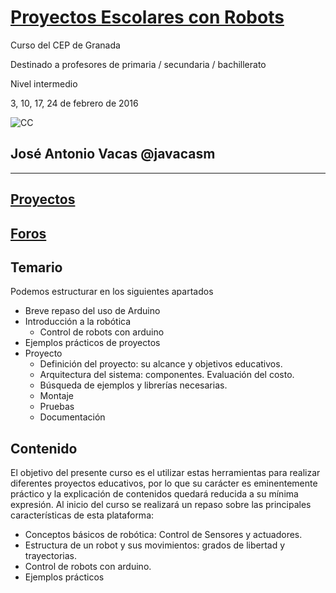 # [Proyectos Escolares con Robots](https://www.juntadeandalucia.es/educacion/seneca/seneca/jsp/gestionactividades/DetActForPub.jsp?X_EDIACTFOR=155369)

Curso del CEP de Granada

Destinado a profesores de primaria / secundaria / bachillerato

Nivel intermedio

3, 10, 17, 24 de febrero de 2016

![CC](https://licensebuttons.net/l/by-sa/3.0/88x31.png)
## José Antonio Vacas  @javacasm

* * *

## [Proyectos](./proyectos/proyectos.md)

## [Foros](http://educacionadistancia.juntadeandalucia.es/profesorado/mod/forum/view.php?id=84664)

## Temario

Podemos estructurar en los siguientes apartados

* Breve repaso del uso de Arduino
* Introducción a la robótica
  * Control de robots con arduino
* Ejemplos prácticos de proyectos
* Proyecto
  * Definición del proyecto: su alcance y objetivos educativos.
  * Arquitectura del sistema: componentes. Evaluación del costo.
  * Búsqueda de ejemplos y librerías necesarias.
  * Montaje
  * Pruebas
  * Documentación


## Contenido

El objetivo del presente curso es el utilizar estas herramientas para realizar diferentes proyectos educativos, por lo que su carácter es eminentemente práctico y la explicación de contenidos quedará reducida a su mínima expresión.
Al inicio del curso se realizará un repaso sobre las principales características de esta plataforma:
- Conceptos básicos de robótica: Control de Sensores y actuadores.
- Estructura de un robot y sus movimientos: grados de libertad y trayectorias.
- Control de robots con arduino.
- Ejemplos prácticos

